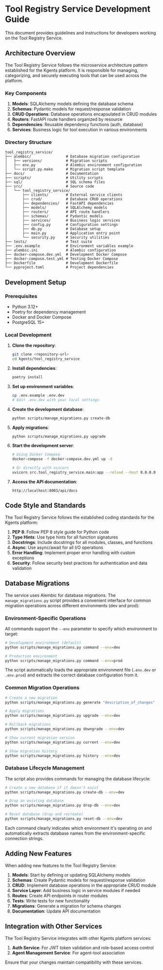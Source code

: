 # Tool Registry Service Development Guide

This document provides guidelines and instructions for developers working on the Tool Registry Service.

## Architecture Overview

The Tool Registry Service follows the microservice architecture pattern established for the Kgents platform. It is responsible for managing, categorizing, and securely executing tools that can be used across the platform.

### Key Components

1. **Models**: SQLAlchemy models defining the database schema
2. **Schemas**: Pydantic models for request/response validation
3. **CRUD Operations**: Database operations encapsulated in CRUD modules
4. **Routers**: FastAPI route handlers organized by resource
5. **Dependencies**: Reusable dependency functions (auth, database)
6. **Services**: Business logic for tool execution in various environments

### Directory Structure

```
tool_registry_service/
├── alembic/                # Database migration configuration
│   ├── versions/           # Migration scripts
│   ├── env.py              # Alembic environment configuration
│   └── script.py.mako      # Migration script template
├── docs/                   # Documentation
├── scripts/                # Utility scripts
├── sql/                    # SQL schema files
├── src/                    # Source code
│   └── tool_registry_service/
│       ├── clients/        # External service clients
│       ├── crud/           # Database CRUD operations
│       ├── dependencies/   # FastAPI dependencies
│       ├── models/         # SQLAlchemy models
│       ├── routers/        # API route handlers
│       ├── schemas/        # Pydantic models
│       ├── services/       # Business logic services
│       ├── config.py       # Configuration settings
│       ├── db.py           # Database setup
│       ├── main.py         # Application entry point
│       └── security.py     # Security utilities
├── tests/                  # Test suite
├── .env.example            # Environment variables example
├── alembic.ini             # Alembic configuration
├── docker-compose.dev.yml  # Development Docker Compose
├── docker-compose.test.yml # Testing Docker Compose
├── Dockerfile              # Development Dockerfile
└── pyproject.toml          # Project dependencies
```

## Development Setup

### Prerequisites

- Python 3.12+
- Poetry for dependency management
- Docker and Docker Compose
- PostgreSQL 15+

### Local Development

1. **Clone the repository**:
   ```bash
   git clone <repository-url>
   cd kgents/tool_registry_service
   ```

2. **Install dependencies**:
   ```bash
   poetry install
   ```

3. **Set up environment variables**:
   ```bash
   cp .env.example .env.dev
   # Edit .env.dev with your local settings
   ```

4. **Create the development database**:
   ```bash
   python scripts/manage_migrations.py create-db
   ```

5. **Apply migrations**:
   ```bash
   python scripts/manage_migrations.py upgrade
   ```

6. **Start the development server**:
   ```bash
   # Using Docker Compose
   docker-compose -f docker-compose.dev.yml up -d

   # Or directly with uvicorn
   uvicorn src.tool_registry_service.main:app --reload --host 0.0.0.0 --port 8000
   ```

7. **Access the API documentation**:
   ```
   http://localhost:8003/api/docs
   ```

## Code Style and Standards

The Tool Registry Service follows the established coding standards for the Kgents platform:

1. **PEP 8**: Follow PEP 8 style guide for Python code
2. **Type Hints**: Use type hints for all function signatures
3. **Docstrings**: Include docstrings for all modules, classes, and functions
4. **Async**: Use async/await for all I/O operations
5. **Error Handling**: Implement proper error handling with custom exceptions
6. **Security**: Follow security best practices for authentication and data validation

## Database Migrations

The service uses Alembic for database migrations. The `manage_migrations.py` script provides a convenient interface for common migration operations across different environments (dev and prod):

### Environment-Specific Operations

All commands support the `--env` parameter to specify which environment to target:

```bash
# Development environment (default)
python scripts/manage_migrations.py command --env=dev

# Production environment
python scripts/manage_migrations.py command --env=prod
```

The script automatically loads the appropriate environment file (`.env.dev` or `.env.prod`) and extracts the correct database configuration from it.

### Common Migration Operations

```bash
# Create a new migration
python scripts/manage_migrations.py generate "description_of_changes" --env=dev

# Apply migrations
python scripts/manage_migrations.py upgrade --env=dev

# Rollback migrations
python scripts/manage_migrations.py downgrade --env=dev

# Show current migration version
python scripts/manage_migrations.py current --env=dev

# Show migration history
python scripts/manage_migrations.py history --env=dev
```

### Database Lifecycle Management

The script also provides commands for managing the database lifecycle:

```bash
# Create a new database if it doesn't exist
python scripts/manage_migrations.py create-db --env=dev

# Drop an existing database
python scripts/manage_migrations.py drop-db --env=dev

# Reset database (drop and recreate)
python scripts/manage_migrations.py reset-db --env=dev
```

Each command clearly indicates which environment it's operating on and automatically extracts database names from the environment-specific connection strings.

## Adding New Features

When adding new features to the Tool Registry Service:

1. **Models**: Start by defining or updating SQLAlchemy models
2. **Schemas**: Create Pydantic models for request/response validation
3. **CRUD**: Implement database operations in the appropriate CRUD module
4. **Service Layer**: Add business logic in service modules if needed
5. **Routes**: Create API endpoints in router modules
6. **Tests**: Write tests for new functionality
7. **Migrations**: Generate a migration for schema changes
8. **Documentation**: Update API documentation

## Integration with Other Services

The Tool Registry Service integrates with other Kgents platform services:

1. **Auth Service**: For JWT token validation and role-based access control
2. **Agent Management Service**: For agent-tool association

Ensure that your changes maintain compatibility with these services.

